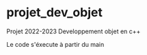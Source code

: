 # projet_dev_objet

Projet 2022-2023 Developpement objet en c++

Le code s'éxecute à partir du main
